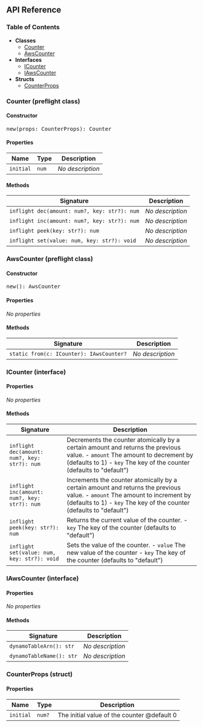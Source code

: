 <h2>API Reference</h2>

<h3>Table of Contents</h3>

- **Classes**
  - <a href="#@winglibs/cloudv2.Counter">Counter</a>
  - <a href="#@winglibs/cloudv2.AwsCounter">AwsCounter</a>
- **Interfaces**
  - <a href="#@winglibs/cloudv2.ICounter">ICounter</a>
  - <a href="#@winglibs/cloudv2.IAwsCounter">IAwsCounter</a>
- **Structs**
  - <a href="#@winglibs/cloudv2.CounterProps">CounterProps</a>

<h3 id="@winglibs/cloudv2.Counter">Counter (preflight class)</h3>

<h4>Constructor</h4>

<pre>
new(props: CounterProps): Counter
</pre>

<h4>Properties</h4>

| **Name** | **Type** | **Description** |
| --- | --- | --- |
| <code>initial</code> | <code>num</code> | *No description* |

<h4>Methods</h4>

| **Signature** | **Description** |
| --- | --- |
| <code>inflight dec(amount: num?, key: str?): num</code> | *No description* |
| <code>inflight inc(amount: num?, key: str?): num</code> | *No description* |
| <code>inflight peek(key: str?): num</code> | *No description* |
| <code>inflight set(value: num, key: str?): void</code> | *No description* |

<h3 id="@winglibs/cloudv2.AwsCounter">AwsCounter (preflight class)</h3>

<h4>Constructor</h4>

<pre>
new(): AwsCounter
</pre>

<h4>Properties</h4>

*No properties*

<h4>Methods</h4>

| **Signature** | **Description** |
| --- | --- |
| <code>static from(c: ICounter): IAwsCounter?</code> | *No description* |

<h3 id="@winglibs/cloudv2.ICounter">ICounter (interface)</h3>

<h4>Properties</h4>

*No properties*

<h4>Methods</h4>

| **Signature** | **Description** |
| --- | --- |
| <code>inflight dec(amount: num?, key: str?): num</code> | Decrements the counter atomically by a certain amount and returns the previous value. - `amount` The amount to decrement by (defaults to 1) - `key` The key of the counter (defaults to "default") |
| <code>inflight inc(amount: num?, key: str?): num</code> | Increments the counter atomically by a certain amount and returns the previous value. - `amount` The amount to increment by (defaults to 1) - `key` The key of the counter (defaults to "default") |
| <code>inflight peek(key: str?): num</code> | Returns the current value of the counter. - `key` The key of the counter (defaults to "default") |
| <code>inflight set(value: num, key: str?): void</code> | Sets the value of the counter. - `value` The new value of the counter - `key` The key of the counter (defaults to "default") |

<h3 id="@winglibs/cloudv2.IAwsCounter">IAwsCounter (interface)</h3>

<h4>Properties</h4>

*No properties*

<h4>Methods</h4>

| **Signature** | **Description** |
| --- | --- |
| <code>dynamoTableArn(): str</code> | *No description* |
| <code>dynamoTableName(): str</code> | *No description* |

<h3 id="@winglibs/cloudv2.CounterProps">CounterProps (struct)</h3>

<h4>Properties</h4>

| **Name** | **Type** | **Description** |
| --- | --- | --- |
| <code>initial</code> | <code>num?</code> | The initial value of the counter @default 0 |

